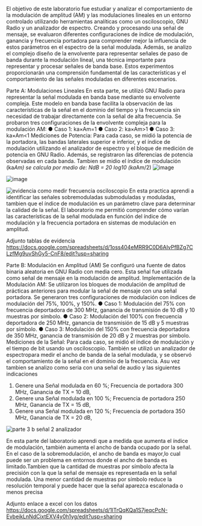 El objetivo de este laboratorio fue estudiar y analizar el comportamiento de la modulación de amplitud (AM) y las modulaciones lineales en un entorno controlado utilizando
herramientas analíticas como un osciloscopio, GNU Radio y un analizador de espectro. Creando y procesando una señal de mensaje, se evaluaron diferentes
configuraciones de índice de modulación, ganancia y frecuencia portadora para comprender mejor la influencia de estos parámetros en el espectro de la señal modulada.
Además, se analizo el complejo diseño de la envolvente para representar señales de paso de banda durante la modulación lineal, una técnica importante para
representar y procesar señales de banda base. Estos experimentos proporcionarán una comprensión fundamental de las características y el comportamiento de
las señales moduladas en diferentes escenarios.

Parte A: Modulaciones Lineales 
En esta parte, se utilizó GNU Radio para representar la señal modulada en banda base mediante su envolvente compleja. Este modelo en banda base facilita la
observación de las características de la señal en el dominio del tiempo y la frecuencia sin necesidad de trabajar directamente con la señal de alta frecuencia. Se probaron tres configuraciones de la envolvente
compleja para la modulación AM:
● Caso 1: ka×Am=1
● Caso 2: ka×Am>1
● Caso 3: ka×Am<1
Mediciones de Potencia: Para cada caso, se midió la potencia de la portadora, las bandas laterales superior e inferior, y el índice de modulación utilizando el analizador de espectro y el bloque de medición de
potencia en GNU Radio. Además, se registraron las diferencias de potencia observadas en cada banda.
Tambien se midio el   índice de modulación (ka*Am) se calcula por medio de:
NdB = 20 log10 (ka*Am/2)
![image](https://github.com/user-attachments/assets/9266b82d-6a09-423e-8fc5-658c23696909)

![image](https://github.com/user-attachments/assets/cae35bde-7ee2-44c6-afc5-940f34eebb57)

![evidencia como medir frecuencia osciloscopio](https://github.com/user-attachments/assets/5f97beda-b3a3-49a9-b187-afcc10d3345a)
En esta practica aprendi a identificar las señales sobremoduladas submoduladas y moduladas, tambien que el índice de modulación es un parámetro clave para determinar la calidad de la señal.
El laboratorio me  permitió comprender cómo varían las características de la señal modulada en función del índice de modulación y la frecuencia portadora en sistemas de modulación en amplitud.


Adjunto tablas de evidencia https://docs.google.com/spreadsheets/d/1oss404eMRR9C0D6AIvPfBZg7CLzfMg9uvShGy5-CnF8/edit?usp=sharing

Parte B: Modulación en Amplitud (AM)
Se configuró una fuente de datos binaria aleatoria en GNU Radio con media cero. Esta señal fue utilizada como señal de mensaje en la modulación de amplitud. Implementación de la Modulación AM: Se utilizaron
los bloques de modulación de amplitud de prácticas anteriores para modular la señal de mensaje con una señal portadora. Se generaron tres configuraciones de modulación con índices de modulación del 75%, 100%, y 150%.
● Caso 1: Modulación del 75% con frecuencia deportadora de 300 MHz, ganancia de transmisión de 10 dB y 10 muestras por símbolo.
● Caso 2: Modulación del 100% con frecuencia deportadora de 250 MHz, ganancia de transmisión de 15 dB y 5 muestras por símbolo.
● Caso 3: Modulación del 150% con frecuencia deportadora de 350 MHz, ganancia de transmisión de 20 dB y 2 muestras por símbolo.
Mediciones de la Señal: Para cada caso, se midió el índice de modulación y el tiempo de bit usando un osciloscopio. También se utilizó un analizador de espectropara medir el ancho de banda de la señal modulada, y se
observó el comportamiento de la señal en el dominio de la frecuencia.
Asu vez tambien se analizo como seria con una señal de audio y las siguientes indicaciones 
1. Genere una Señal modulada en 60 %; Frecuencia de portadora 300 MHz, Ganancia de TX = 10 dB,
2. Genere una Señal modulada en 100 %; Frecuencia de portadora 250 MHz, Ganancia de TX = 15 dB,
3. Genere una Señal modulada en 120 %; Frecuencia de portadora 350 MHz, Ganancia de TX = 20 dB,

![parte 3 b  señal 2 analizador](https://github.com/user-attachments/assets/f023af29-8a9c-4416-a34e-e7e7bd8471c6)

En esta parte del laboratorio aprendi que a medida que aumenta el índice de modulación, también aumenta el ancho de banda ocupado por la señal. En el caso de la sobremodulación, el ancho de banda es mayor,lo cual puede ser un problema en entornos donde el ancho de banda es limitado.Tambien que la  cantidad de muestras por símbolo afecta la precisión con la que la señal de mensaje es representada en la señal modulada. Una menor cantidad de muestras por símbolo reduce la resolución temporal y puede hacer que la señal aparezca escalonada o menos precisa

Adjunto enlace a excel con los datos https://docs.google.com/spreadsheets/d/1ITrQqKQa1S7jeqcPcN-EvbeikLnNdCixtEXV4y0h1yg/edit?usp=sharing
